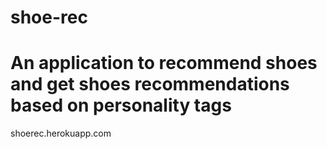 # shoe-rec
# An application to recommend shoes and get shoes recommendations based on personality tags

shoerec.herokuapp.com
